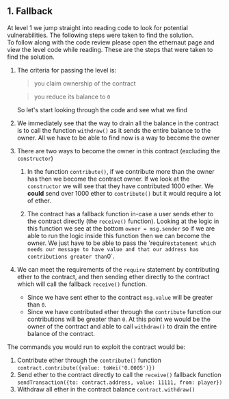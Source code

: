 ## 1. Fallback
At level 1 we jump straight into reading code to look for potential vulnerabilities. The following steps were taken to find the solution.  
To follow along with the code review please open the ethernaut page and view the level code while reading.
These are the steps that were taken to find the solution.
1. The criteria for passing the level is:
    > you claim ownership of the contract
    
    > you reduce its balance to `0`
    
    So let's start looking through the code and see what we find
2. We immediately see that the way to drain all the balance in the contract is to call the function `withdraw()` as it sends the entire balance to the owner.
    All we have to be able to find now is a way to become the owner
3. There are two ways to become the owner in this contract (excluding the `constructor`)
    1. In the function `contribute()`, if we contribute more than the owner has then we become the contract owner. If we look at the `constructor` we will see that they have contributed 1000 ether. We __could__ send over 1000 ether to `contribute()` but it would require a lot of ether.
    
    2. The contract has a fallback function in-case a user sends ether to the contract directly (the `receive()` function). Looking at the logic in this function we see at the bottom `owner = msg.sender` so if we are able to run the logic inside this function then we can become the owner.
        We just have to be able to pass the 'require` statement which needs our message to have value and that our address has contributions greater than `0`.
4. We can meet the requirements of the `require` statement by contributing ether to the contract, and then sending ether directly to the contract which will call the fallback `receive()` function. 
    - Since we have sent ether to the contract `msg.value` will be greater than `0`.
    - Since we have contributed ether through the `contribute` function our contributions will be greater than `0`.
    At this point we would be the owner of the contract and able to call `withdraw()` to drain the entire balance of the contract.

The commands you would run to exploit the contract would be:
1. Contribute ether through the `contribute()` function
    `contract.contribute({value: toWei('0.0005')})`
2. Send ether to the contract directly to call the `receive()` fallback function
    `sendTransaction({to: contract.address, value: 11111, from: player})`
3. Withdraw all ether in the contract balance
    `contract.withdraw()`
